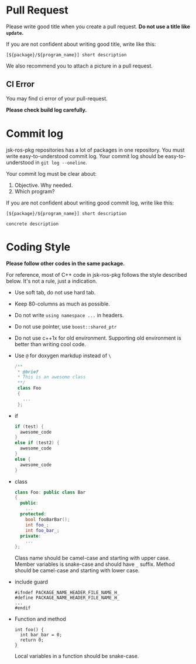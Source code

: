 # Pull Request
Please write good title when you create a pull request.
**Do not use a title like `update`.**

If you are not confident about writing good title, write like this:

```
[${package}/${program_name}] short description
```

We also recommend you to attach a picture in a pull request.

## CI Error
You may find ci error of your pull-request.

**Please check build log carefully.**

# Commit log
jsk-ros-pkg repositories has a lot of packages in one repository.
You must write easy-to-understood commit log.
Your commit log should be easy-to-understood in `git log --oneline`.


Your commit log must be clear about:

1. Objective. Why needed.
2. Which program?

If you are not confident about writing good commit log, write like this:

```
[${package}/${program_name}] short description

concrete description
```

# Coding Style
**Please follow other codes in the same package.**


For reference, most of C++ code in jsk-ros-pkg follows the style described below.
It's not a rule, just a indication.
* Use soft tab, do not use hard tab.
* Keep 80-columns as much as possible.
* Do not write `using namespace ...` in headers.
* Do not use pointer, use `boost::shared_ptr`
* Do not use c++1x for old environment. Supporting old environment is better than
writing cool code.
* Use `@` for doxygen markdup instead of `\`

  ```c++
  /**
   * @brief
   * This is an awesome class
   **/
   class Foo
   {
     ...
   };
  ```
* if

   ```c++
   if (test) {
     awesome_code
   }
   else if (test2) {
     awesome_code
   }
   else {
     awesome_code
   }
   ```
* class

   ```c++
   class Foo: public class Bar
   {
     public:
       ...
     protected:
       bool fooBarBar();
       int foo_;
       int foo_bar_;
     private:
       ...
   };
   ```
   Class name should be camel-case and starting with upper case.
   Member variables is snake-case and should have `_` suffix.
   Method should be camel-case and starting with lower case.
* include guard

   ```c+++
   #ifndef PACKAGE_NAME_HEADER_FILE_NAME_H_
   #define PACKAGE_NAME_HEADER_FILE_NAME_H_
   ...
   #endif
   ```
* Function and method

  ```
  int foo() {
    int bar_bar = 0;
    return 0;
  }
  ```

  Local variables in a function should be snake-case.
